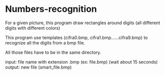 # Numbers-recognition
For a given picture, this program draw rectangles around digits (all different digits with different colors)

This program use templates (cifra0.bmp, cifra1.bmp......cifra9.bmp) to recognize all the digits from a bmp file. 

All those files have to be in the same directory.


input: file name with extension .bmp (ex: file.bmp)
(wait about 15 seconds)
output:  new file (smart_file.bmp) 

